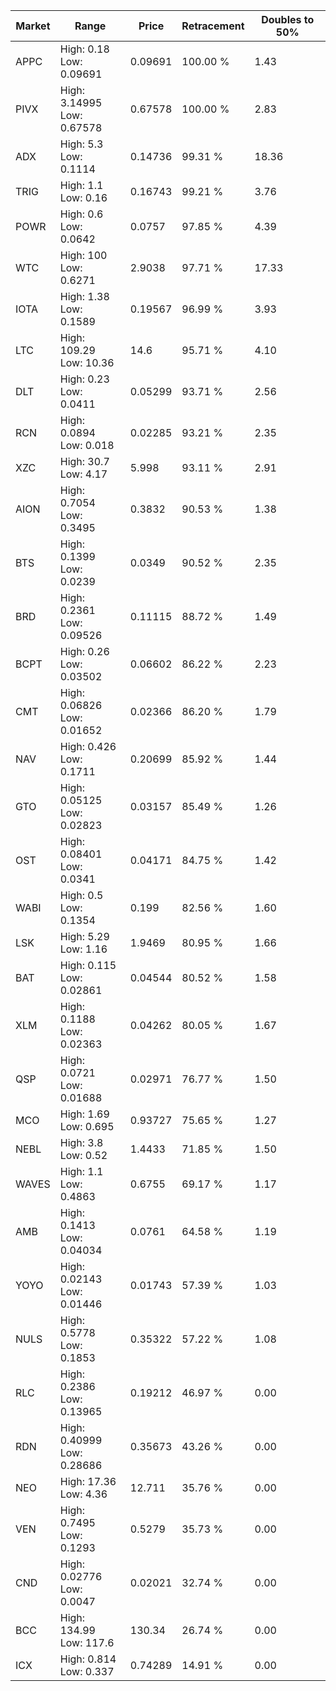 | Market | Range | Price| Retracement | Doubles to 50% |
| --- | --- | --- | --- | --- |
| APPC | High: 0.18<br />Low: 0.09691 | 0.09691 | 100.00 % | 1.43 |
| PIVX | High: 3.14995<br />Low: 0.67578 | 0.67578 | 100.00 % | 2.83 |
| ADX | High: 5.3<br />Low: 0.1114 | 0.14736 | 99.31 % | 18.36 |
| TRIG | High: 1.1<br />Low: 0.16 | 0.16743 | 99.21 % | 3.76 |
| POWR | High: 0.6<br />Low: 0.0642 | 0.0757 | 97.85 % | 4.39 |
| WTC | High: 100<br />Low: 0.6271 | 2.9038 | 97.71 % | 17.33 |
| IOTA | High: 1.38<br />Low: 0.1589 | 0.19567 | 96.99 % | 3.93 |
| LTC | High: 109.29<br />Low: 10.36 | 14.6 | 95.71 % | 4.10 |
| DLT | High: 0.23<br />Low: 0.0411 | 0.05299 | 93.71 % | 2.56 |
| RCN | High: 0.0894<br />Low: 0.018 | 0.02285 | 93.21 % | 2.35 |
| XZC | High: 30.7<br />Low: 4.17 | 5.998 | 93.11 % | 2.91 |
| AION | High: 0.7054<br />Low: 0.3495 | 0.3832 | 90.53 % | 1.38 |
| BTS | High: 0.1399<br />Low: 0.0239 | 0.0349 | 90.52 % | 2.35 |
| BRD | High: 0.2361<br />Low: 0.09526 | 0.11115 | 88.72 % | 1.49 |
| BCPT | High: 0.26<br />Low: 0.03502 | 0.06602 | 86.22 % | 2.23 |
| CMT | High: 0.06826<br />Low: 0.01652 | 0.02366 | 86.20 % | 1.79 |
| NAV | High: 0.426<br />Low: 0.1711 | 0.20699 | 85.92 % | 1.44 |
| GTO | High: 0.05125<br />Low: 0.02823 | 0.03157 | 85.49 % | 1.26 |
| OST | High: 0.08401<br />Low: 0.0341 | 0.04171 | 84.75 % | 1.42 |
| WABI | High: 0.5<br />Low: 0.1354 | 0.199 | 82.56 % | 1.60 |
| LSK | High: 5.29<br />Low: 1.16 | 1.9469 | 80.95 % | 1.66 |
| BAT | High: 0.115<br />Low: 0.02861 | 0.04544 | 80.52 % | 1.58 |
| XLM | High: 0.1188<br />Low: 0.02363 | 0.04262 | 80.05 % | 1.67 |
| QSP | High: 0.0721<br />Low: 0.01688 | 0.02971 | 76.77 % | 1.50 |
| MCO | High: 1.69<br />Low: 0.695 | 0.93727 | 75.65 % | 1.27 |
| NEBL | High: 3.8<br />Low: 0.52 | 1.4433 | 71.85 % | 1.50 |
| WAVES | High: 1.1<br />Low: 0.4863 | 0.6755 | 69.17 % | 1.17 |
| AMB | High: 0.1413<br />Low: 0.04034 | 0.0761 | 64.58 % | 1.19 |
| YOYO | High: 0.02143<br />Low: 0.01446 | 0.01743 | 57.39 % | 1.03 |
| NULS | High: 0.5778<br />Low: 0.1853 | 0.35322 | 57.22 % | 1.08 |
| RLC | High: 0.2386<br />Low: 0.13965 | 0.19212 | 46.97 % | 0.00 |
| RDN | High: 0.40999<br />Low: 0.28686 | 0.35673 | 43.26 % | 0.00 |
| NEO | High: 17.36<br />Low: 4.36 | 12.711 | 35.76 % | 0.00 |
| VEN | High: 0.7495<br />Low: 0.1293 | 0.5279 | 35.73 % | 0.00 |
| CND | High: 0.02776<br />Low: 0.0047 | 0.02021 | 32.74 % | 0.00 |
| BCC | High: 134.99<br />Low: 117.6 | 130.34 | 26.74 % | 0.00 |
| ICX | High: 0.814<br />Low: 0.337 | 0.74289 | 14.91 % | 0.00 |
